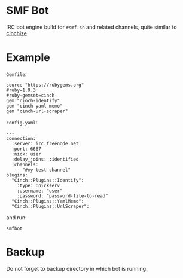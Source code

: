 # SMF Bot

IRC bot engine build for `#smf.sh` and related channels, quite similar to [cinchize](https://github.com/netfeed/cinchize).

# Example

`Gemfile`:

    source "https://rubygems.org"
    #ruby=1.9.3
    #ruby-gemset=cinch
    gem "cinch-identify"
    gem "cinch-yaml-memo"
    gem "cinch-url-scraper"

`config.yaml`:

    ---
    connection:
      :server: irc.freenode.net
      :port: 6667
      :nick: user
      :delay_joins: :identified
      :channels:
        - "#my-test-channel"
    plugins:
      "Cinch::Plugins::Identify":
        :type: :nickserv
        :username: "user"
        :password: "password-file-to-read"
      "Cinch::Plugins::YamlMemo":
      "Cinch::Plugins::UrlScraper":

and run:

    smfbot

# Backup

Do not forget to backup directory in which bot is running.

